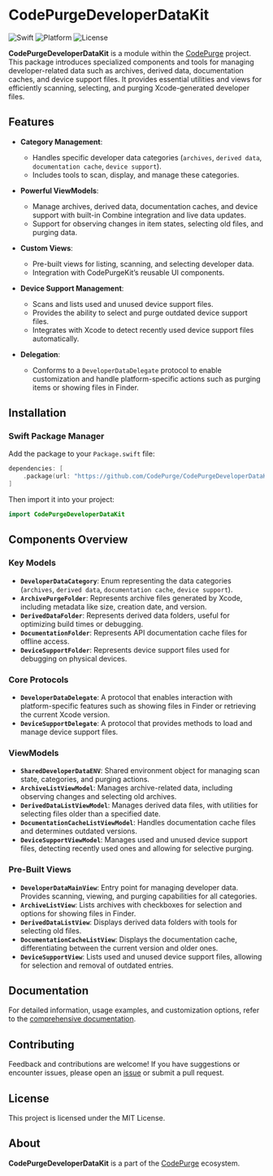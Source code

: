 # CodePurgeDeveloperDataKit

![Swift](https://img.shields.io/badge/Swift-5.7-blue)
![Platform](https://img.shields.io/badge/Platform-macOS%2013.0-lightgrey)
![License](https://img.shields.io/badge/License-MIT-green)
<!-- ![Version](https://img.shields.io/github/v/release/CodePurge/CodePurgeDeveloperDataKit?refresh=true) -->

**CodePurgeDeveloperDataKit** is a module within the [CodePurge](https://github.com/CodePurge) project. This package introduces specialized components and tools for managing developer-related data such as archives, derived data, documentation caches, and device support files. It provides essential utilities and views for efficiently scanning, selecting, and purging Xcode-generated developer files.

## Features

- **Category Management**: 
  - Handles specific developer data categories (`archives`, `derived data`, `documentation cache`, `device support`).
  - Includes tools to scan, display, and manage these categories.

- **Powerful ViewModels**: 
  - Manage archives, derived data, documentation caches, and device support with built-in Combine integration and live data updates.
  - Support for observing changes in item states, selecting old files, and purging data.

- **Custom Views**: 
  - Pre-built views for listing, scanning, and selecting developer data.
  - Integration with CodePurgeKit’s reusable UI components.

- **Device Support Management**:
  - Scans and lists used and unused device support files.
  - Provides the ability to select and purge outdated device support files.
  - Integrates with Xcode to detect recently used device support files automatically.

- **Delegation**:
  - Conforms to a `DeveloperDataDelegate` protocol to enable customization and handle platform-specific actions such as purging items or showing files in Finder.

## Installation

### Swift Package Manager

Add the package to your `Package.swift` file:

```swift
dependencies: [
    .package(url: "https://github.com/CodePurge/CodePurgeDeveloperDataKit", branch: "main")
]
```

Then import it into your project:

```swift
import CodePurgeDeveloperDataKit
```

## Components Overview

### Key Models
- **`DeveloperDataCategory`**: Enum representing the data categories (`archives`, `derived data`, `documentation cache`, `device support`).
- **`ArchivePurgeFolder`**: Represents archive files generated by Xcode, including metadata like size, creation date, and version.
- **`DerivedDataFolder`**: Represents derived data folders, useful for optimizing build times or debugging.
- **`DocumentationFolder`**: Represents API documentation cache files for offline access.
- **`DeviceSupportFolder`**: Represents device support files used for debugging on physical devices.

### Core Protocols
- **`DeveloperDataDelegate`**: A protocol that enables interaction with platform-specific features such as showing files in Finder or retrieving the current Xcode version.
- **`DeviceSupportDelegate`**: A protocol that provides methods to load and manage device support files.

### ViewModels
- **`SharedDeveloperDataENV`**: Shared environment object for managing scan state, categories, and purging actions.
- **`ArchiveListViewModel`**: Manages archive-related data, including observing changes and selecting old archives.
- **`DerivedDataListViewModel`**: Manages derived data files, with utilities for selecting files older than a specified date.
- **`DocumentationCacheListViewModel`**: Handles documentation cache files and determines outdated versions.
- **`DeviceSupportViewModel`**: Manages used and unused device support files, detecting recently used ones and allowing for selective purging.

### Pre-Built Views
- **`DeveloperDataMainView`**: Entry point for managing developer data. Provides scanning, viewing, and purging capabilities for all categories.
- **`ArchiveListView`**: Lists archives with checkboxes for selection and options for showing files in Finder.
- **`DerivedDataListView`**: Displays derived data folders with tools for selecting old files.
- **`DocumentationCacheListView`**: Displays the documentation cache, differentiating between the current version and older ones.
- **`DeviceSupportView`**: Lists used and unused device support files, allowing for selection and removal of outdated entries.

## Documentation

For detailed information, usage examples, and customization options, refer to the [comprehensive documentation](docs/CodePurgeDeveloperDataKit_Documentation.md).

## Contributing

Feedback and contributions are welcome! If you have suggestions or encounter issues, please open an [issue](https://github.com/CodePurge/CodePurgeDeveloperDataKit/issues) or submit a pull request.

## License

This project is licensed under the MIT License.

## About

**CodePurgeDeveloperDataKit** is a part of the [CodePurge](https://github.com/CodePurge) ecosystem.
